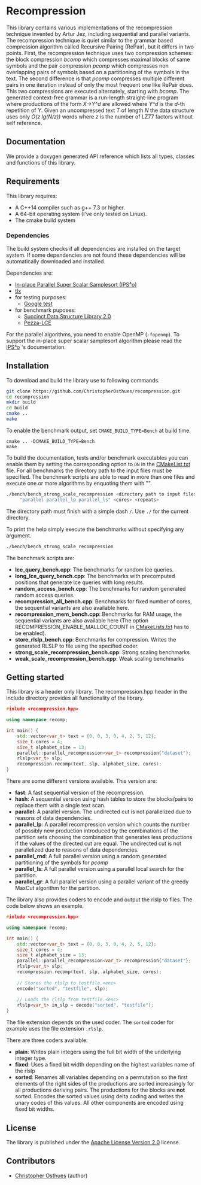 # Recompression
This library contains various implementations of the recompression technique invented by Artur Jez, including sequential and parallel variants. The recompression technique is quiet similar to the grammar based compression algorithm called Recursive Pairing (RePair), but it differs in two points. First, the recompression technique uses two compression schemes: the block compression *bcomp* which compresses maximal blocks of same symbols and the pair compression *pcomp* which compresses non overlapping pairs of symbols based on a partitioning of the symbols in the text. The second difference is that *pcomp* compresses multiple different pairs in one iteration instead of only the most frequent one like RePair does. This two compressions are executed alternately, starting with *bcomp*. The generated context-free grammar is a run-length straight-line program where productions of the form *X->Y^d* are allowed where *Y^d* is the *d*-th repetition of *Y*. Given an uncompressed text *T* of length *N* the data structure uses only *O(z lg(N/z))* words where *z* is the number of LZ77 factors without self reference.

## Documentation
We provide a doxygen generated API reference which lists all types, classes and functions of this library.

## Requirements
This library requires:

* A C++14 compiler such as g++ 7.3 or higher.
* A 64-bit operating system (I've only tested on Linux).
* The cmake build system

### Dependencies
The build system checks if all dependencies are installed on the target system. If some dependencies are not found these dependencies will be automatically downloaded and installed.

Dependencies are:

* [In-place Parallel Super Scalar Samplesort (IPS⁴o)](https://github.com/SaschaWitt/ips4o.git)
* [tlx](https://github.com/tlx/tlx.git)
* for testing purposes:
  * [Google test](https://github.com/google/googletest.git)
* for benchmark puposes:
  * [Succinct Data Structure Library 2.0](https://github.com/simongog/sdsl-lite.git)
  * [Pezza-LCE](https://github.com/al-xyz/prezza-lce)
  
For the parallel algorithms, you need to enable OpenMP (``-fopenmp``). To support the in-place super scalar samplesort algorithm please read the [IPS⁴o](https://github.com/SaschaWitt/ips4o.git) 's documentation.

## Installation
To download and build the library use to following commands.

```bash
git clone https://github.com/ChristopherOsthues/recompression.git
cd recompression
mkdir build
cd build
cmake ..
make
```

To enable the benchmark output, set ``CMAKE_BUILD_TYPE=Bench`` at build time.

```
cmake .. -DCMAKE_BUILD_TYPE=Bench
make
```

To build the documentation, tests and/or benchmark executables you can enable them by setting the corresponding option to ``ON`` in the [CMakeList.txt](CMakeLists.txt) file. For all benchmarks the directory path to the input files must be specified. The benchmark scripts are able to read in more than one files and execute one or more algorithms by enquoting them with "".

```bash
./bench/bench_strong_scale_recompression <directory path to input files>/ "<file1> <file2> <file3>"
     "parallel parallel_lp parallel_ls" <cores> <repeats>
```
The directory path must finish with a simple dash ``/``. Use ``./`` for the current directory.

To print the help simply execute the benchmarks without specifying any argument.

```bash
./bench/bench_strong_scale_recompression
```
The benchmark scripts are:

* **lce_query_bench.cpp**: The benchmarks for random lce queries.
* **long_lce_query_bench.cpp**: The benchmarks with precomputed positions that generate lce queries with long results.
* **random_access_bench.cpp**: The benchmarks for random generated random access queries.
* **recompression_all_bench.cpp**: Benchmarks for fixed number of cores, the sequential variants are also available here.
* **recompression_mem_bench.cpp**: Benchmarks for RAM usage, the sequential variants are also available here (The option RECOMPRESSION_ENABLE_MALLOC_COUNT in [CMakeLists.txt](CMakeLists.txt) has to be enabled).
* **store_rlslp_bench.cpp**: Benchmarks for compression. Writes the generated RLSLP to file using the specified coder.
* **strong_scale_recompression_bench.cpp**: Strong scaling benchmarks
* **weak_scale_recompression_bench.cpp**: Weak scaling benchmarks


## Getting started

This library is a header only library. The recompression.hpp header in the include directory provides all functionality of the library.

```cpp
#inlude <recompression.hpp>

using namespace recomp;

int main() {
    std::vector<var_t> text = {0, 0, 3, 0, 4, 2, 5, 12};
    size_t cores = 4;
    size_t alphabet_size = 13;
    parallel::parallel_recompression<var_t> recompression{"dataset"};
    rlslp<var_t> slp;
    recompression.recomp(text, slp, alphabet_size, cores);
}
```

There are some different versions available. This version are:

* **fast**: A fast sequential version of the recompression.
* **hash**: A sequential version using hash tables to store the blocks/pairs to replace them with a single text scan.
* **parallel**: A parallel version. The undirected cut is not parallelized due to reasons of data dependencies.
* **parallel_lp**: A parallel recompression version which counts the number of possibly new production introduced by the combinations of the partition sets choosing the combination that generates less productions if the values of the directed cut are equal. The undirected cut is not parallelized due to reasons of data dependencies.
* **parallel_rnd**: A full parallel version using a random generated partitioning of the symbols for *pcomp*
* **parallel_ls**: A full parallel version using a parallel local search for the partition.
* **parallel_gr**: A full parallel version using a parallel variant of the greedy MaxCut algorithm for the partition.



The library also provides coders to encode and output the rlslp to files. The code below shows an example.

```cpp
#inlude <recompression.hpp>

using namespace recomp;

int main() {
    std::vector<var_t> text = {0, 0, 3, 0, 4, 2, 5, 12};
    size_t cores = 4;
    size_t alphabet_size = 13;
    parallel::parallel_recompression<var_t> recompression{"dataset"};
    rlslp<var_t> slp;
    recompression.recomp(text, slp, alphabet_size, cores);
    
    // Stores the rlslp to testfile.<enc>
    encode("sorted", "testfile", slp);
    
    // Loads the rlslp from testfile.<enc>
    rlslp<var_t> in_slp = decode("sorted", "testfile");
}
```

The file extension depends on the used coder. The `sorted` coder for example uses the file extension `.rlslp`.

There are three coders available:

* **plain**: Writes plain integers using the full bit width of the underlying integer type.
* **fixed**: Uses a fixed bit width depending on the highest variables name of the rlslp
* **sorted**: Renames all variables depending on a permutation so the first elements of the right sides of the productions are sorted increasingly for all productions deriving pairs. The productions for the blocks are **not** sorted. Encodes the sorted values using delta coding and writes the unary codes of this values. All other components are encoded using fixed bit widths.

## License
The library is published under the [Apache License Version 2.0](LICENSE) license.

## Contributors

* [Christopher Osthues](https://github.com/ChristopherOsthues) (author)
